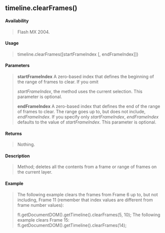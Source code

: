 ## timeline.clearFrames()

#### Availability

> Flash MX 2004.

#### Usage

> timeline.clearFrames(\[startFrameIndex \[, endFrameIndex\]\])

#### Parameters

> **startFrameIndex** A zero-based index that defines the beginning of the range of frames to clear. If you omit
>
> *startFrameIndex*, the method uses the current selection. This parameter is optional.
>
> **endFrameIndex** A zero-based index that defines the end of the range of frames to clear. The range goes up to, but does not include, *endFrameIndex*. If you specify only *startFrameIndex*, *endFrameIndex* defaults to the value of *startFrameIndex*. This parameter is optional.

#### Returns

> Nothing.

#### Description

> Method; deletes all the contents from a frame or range of frames on the current layer.

#### Example

> The following example clears the frames from Frame 6 up to, but not including, Frame 11 (remember that index values are different from frame number values):
>
> fl.getDocumentDOM().getTimeline().clearFrames(5, 10); The following example clears Frame 15: fl.getDocumentDOM().getTimeline().clearFrames(14);

